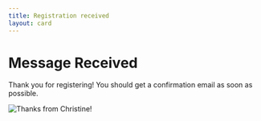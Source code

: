 ```yaml
---
title: Registration received
layout: card
---
```

<div class="text-center" markdown="1">

# Message Received

Thank you for registering! You should get a confirmation email as soon as possible.

<div>
    <img alt="Thanks from Christine!" src="{{site.baseurl}}{% link images/profile_pic_oval_370.png %}" />
</div>

</div>